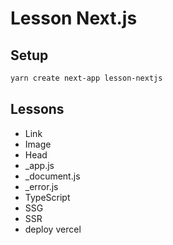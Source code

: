 # Lesson Next.js

## Setup

```sh
yarn create next-app lesson-nextjs
```

## Lessons

- Link
- Image
- Head
- \_app.js
- \_document.js
- \_error.js
- TypeScript
- SSG
- SSR
- deploy vercel
